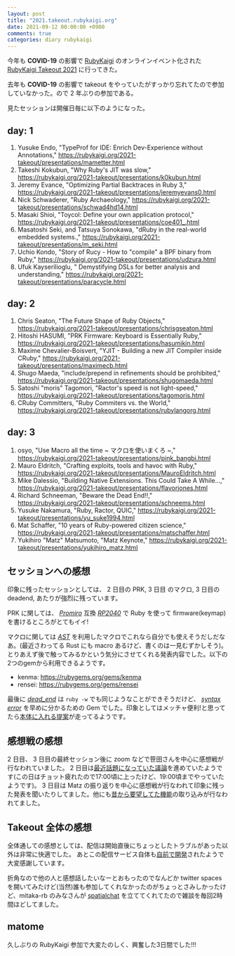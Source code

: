 ```yaml
---
layout: post
title: "2021.takeout.rubykaigi.org"
date: 2021-09-12 00:00:00 +0900
comments: true
categories: diary rubykaigi
---
```


今年も **COVID-19** の影響で [RubyKaigi](https://rubykaigi.org) のオンラインイベント化された [RubyKaigi Takeout 2021](https://rubykaigi.org/2021-takeout) に行ってきた。

去年も **COVID-19** の影響で takeout をやっていたがすっかり忘れてたので参加していなかった。ので 2 年ぶりの参加である。

見たセッションは開催日毎に以下のようになった。

## day: 1

1. Yusuke Endo, "TypeProf for IDE: Enrich Dev-Experience without Annotations," https://rubykaigi.org/2021-takeout/presentations/mametter.html
1. Takeshi Kokubun, "Why Ruby's JIT was slow," https://rubykaigi.org/2021-takeout/presentations/k0kubun.html
1. Jeremy Evance, "Optimizing Partial Backtraces in Ruby 3," https://rubykaigi.org/2021-takeout/presentations/jeremyevans0.html
1. Nick Schwaderer, "Ruby Archaeology," https://rubykaigi.org/2021-takeout/presentations/schwad4hd14.html
1. Masaki Shioi, "Toycol: Define your own application protocol," https://rubykaigi.org/2021-takeout/presentations/coe401_.html
1. Masatoshi Seki, and Tatsuya Sonokawa, "dRuby in the real-world embedded systems.," https://rubykaigi.org/2021-takeout/presentations/m_seki.html
1. Uchio Kondo, "Story of Rucy - How to \"compile\" a BPF binary from Ruby," https://rubykaigi.org/2021-takeout/presentations/udzura.html
1. Ufuk Kayserilioglu, " Demystifying DSLs for better analysis and understanding," https://rubykaigi.org/2021-takeout/presentations/paracycle.html

## day: 2

1. Chris Seaton, "The Future Shape of Ruby Objects," https://rubykaigi.org/2021-takeout/presentations/chrisgseaton.html
1. Hitoshi HASUMI, "PRK Firmware: Keyboard is Essentially Ruby," https://rubykaigi.org/2021-takeout/presentations/hasumikin.html
1. Maxime Chevalier-Boisvert, "YJIT - Building a new JIT Compiler inside CRuby," https://rubykaigi.org/2021-takeout/presentations/maximecb.html
1. Shugo Maeda, "include/prepend in refinements should be prohibited," https://rubykaigi.org/2021-takeout/presentations/shugomaeda.html
1. Satoshi "moris" Tagomori, "Ractor's speed is not light-speed," https://rubykaigi.org/2021-takeout/presentations/tagomoris.html
1. CRuby Committers, "Ruby Commiters vs. the World," https://rubykaigi.org/2021-takeout/presentations/rubylangorg.html

## day: 3

1. osyo, "Use Macro all the time ~ マクロを使いまくろ ~," https://rubykaigi.org/2021-takeout/presentations/pink_bangbi.html
1. Mauro Eldritch, "Crafting exploits, tools and havoc with Ruby," https://rubykaigi.org/2021-takeout/presentations/MauroEldritch.html
1. Mike Dalessio, "Building Native Extensions. This Could Take A While...," https://rubykaigi.org/2021-takeout/presentations/flavorjones.html
1. Richard Schneeman, "Beware the Dead End!!," https://rubykaigi.org/2021-takeout/presentations/schneems.html
1. Yusuke Nakamura, "Ruby, Ractor, QUIC," https://rubykaigi.org/2021-takeout/presentations/yu_suke1994.html
1. Mat Schaffer, "10 years of Ruby-powered citizen science," https://rubykaigi.org/2021-takeout/presentations/matschaffer.html
1. Yukihiro "Matz" Matsumoto, "Matz Keynote," https://rubykaigi.org/2021-takeout/presentations/yukihiro_matz.html

## セッションへの感想

印象に残ったセッションとしては、 2 日目の PRK, 3 日目 のマクロ, 3 日目の deadend, あたりが強烈に残っています。

PRK に関しては、 *[Promiro](https://www.switch-science.com/catalog/3914/)* 互換 *[RP2040](https://www.sparkfun.com/rp2040#boards)* で Ruby を使って firmware(keymap) を書けるところがとてもイイ!

マクロに関しては *[AST](https://docs.ruby-lang.org/ja/latest/class/RubyVM=3a=3aAbstractSyntaxTree.html)* を利用したマクロでこれなら自分でも使えそうだしだなあ。(最近さわってる Rust にも macro あるけど、書くのは一見むずかしそう)。とりあえず後で触ってみるかという気分にさせてくれる発表内容でした。以下の2つのgemから利用できるようです。

- kenma: https://rubygems.org/gems/kenma
- rensei: https://rubygems.org/gems/rensei

最後に *[dead_end](https://rubygems.org/gems/dead_end)* は `ruby -w` でも同じようなことができそうだけど、 *[syntax error](https://docs.ruby-lang.org/ja/latest/class/SyntaxError.html)* を早めに分かるための Gem でした。印象としてはメッチャ便利!と思ってたら[本体に入れる提案](https://bugs.ruby-lang.org/issues/18159)が走ってるようです。

## 感想戦の感想
2 日目、 3 日目の最終セッション後に zoom などで笹田さんを中心に感想戦が行なわれていました。
2 日目は[最近話題になっていた議論](https://bugs.ruby-lang.org/issues/12075)を進めていたようです(この日はチョット疲れたので17:00頃に上ったけど、19:00頃までやっていたようです)。
3 日目は Matz の振り返りを中心に感想戦が行なわれて印象に残った発表を聞いたりしてました。他にも[昔から要望してた機能](https://bugs.ruby-lang.org/issues/14579)の取り込みが行なわれてました。

## Takeout 全体の感想

全体通しての感想としては、配信は開始直後にちょっとしたトラブルがあった以外は非常に快適でした。
あとこの配信サービス自体も[自前で開発](https://github.com/ruby-no-kai/takeout-app)されたようで大変感謝しています。

折角なので他の人と感想話したいなーとおもったのでなんどか twitter spaces を開いてみたけど(当然)誰も参加してくれなかったのがちょっとさみしかったけど、mitaka-rb のみなさんが [spatialchat](https://spatial.chat/s/spatial-mitaka)  を立ててくれてたので雑談を毎回2時間ほどしてました。

## matome

久しぶりの RubyKaigi 参加で大変たのしく、興奮した3日間でした!!!

